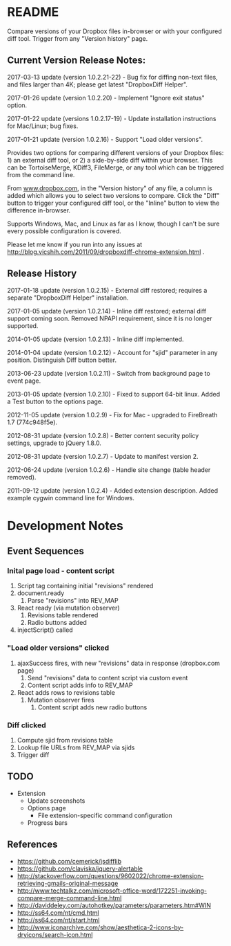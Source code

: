 
# README #

Compare versions of your Dropbox files in-browser or with your configured diff tool. Trigger from any "Version history" page.


## Current Version Release Notes: ##

2017-03-13 update (version 1.0.2.21-22) - Bug fix for diffing non-text files, and files larger than 4K; please get latest "DropboxDiff Helper".

2017-01-26 update (version 1.0.2.20) - Implement "Ignore exit status" option.

2017-01-22 update (versions 1.0.2.17-19) - Update installation instructions for Mac/Linux; bug fixes.

2017-01-21 update (version 1.0.2.16) - Support "Load older versions".


Provides two options for comparing different versions of your Dropbox files:  1) an external diff tool, or 2) a side-by-side diff within your browser.  This can be TortoiseMerge, KDiff3, FileMerge, or any tool which can be triggered from the command line.

From www.dropbox.com, in the "Version history" of any file, a column is added which allows you to select two versions to compare.  Click the "Diff" button to trigger your configured diff tool, or the "Inline" button to view the difference in-browser.

Supports Windows, Mac, and Linux as far as I know, though I can't be sure every possible configuration is covered.

Please let me know if you run into any issues at http://blog.vicshih.com/2011/09/dropboxdiff-chrome-extension.html .


## Release History ##

2017-01-18 update (version 1.0.2.15) - External diff restored; requires a separate "DropboxDiff Helper" installation.

2017-01-05 update (version 1.0.2.14) - Inline diff restored; external diff support coming soon.  Removed NPAPI requirement, since it is no longer supported.

2014-01-05 update (version 1.0.2.13) - Inline diff implemented.

2014-01-04 update (version 1.0.2.12) - Account for "sjid" parameter in any position.  Distinguish Diff button better.

2013-06-23 update (version 1.0.2.11) - Switch from background page to event page.

2013-01-05 update (version 1.0.2.10) - Fixed to support 64-bit linux.  Added a Test button to the options page.

2012-11-05 update (version 1.0.2.9) - Fix for Mac - upgraded to FireBreath 1.7 (774c948f5e).

2012-08-31 update (version 1.0.2.8) - Better content security policy settings, upgrade to jQuery 1.8.0.

2012-08-31 update (version 1.0.2.7) - Update to manifest version 2.

2012-06-24 update (version 1.0.2.6) - Handle site change (table header removed).

2011-09-12 update (version 1.0.2.4) - Added extension description. Added example cygwin command line for Windows.


# Development Notes #


## Event Sequences ##

### Inital page load - content script
1. Script tag containing initial "revisions" rendered
2. document.ready
    1. Parse "revisions" into REV\_MAP
3. React ready (via mutation observer)
    1. Revisions table rendered
    2. Radio buttons added
4. injectScript() called


### "Load older versions" clicked
1. ajaxSuccess fires, with new "revisions" data in response (dropbox.com page)
    1. Send "revisions" data to content script via custom event
    2. Content script adds info to REV\_MAP
2. React adds rows to revisions table
    1. Mutation observer fires
        1. Content script adds new radio buttons


### Diff clicked
1. Compute sjid from revisions table
2. Lookup file URLs from REV\_MAP via sjids
3. Trigger diff


## TODO ##
- Extension
  - Update screenshots
  - Options page
    - File extension-specific command configuration
  - Progress bars


## References ##

- https://github.com/cemerick/jsdifflib
- https://github.com/claviska/jquery-alertable
- http://stackoverflow.com/questions/9602022/chrome-extension-retrieving-gmails-original-message
- http://www.techtalkz.com/microsoft-office-word/172251-invoking-compare-merge-command-line.html
- http://daviddeley.com/autohotkey/parameters/parameters.htm#WIN
- http://ss64.com/nt/cmd.html
- http://ss64.com/nt/start.html
- http://www.iconarchive.com/show/aesthetica-2-icons-by-dryicons/search-icon.html

